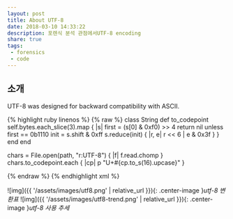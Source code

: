 ```yaml
---
layout: post
title: About UTF-8
date: 2018-03-10 14:33:22
description: 포렌식 분석 관점에서UTF-8 encoding
share: true
tags:
 - forensics
 - code
---
```


## 소개

UTF-8 was designed for backward compatibility with ASCII.

{% highlight ruby linenos %}
{% raw %}
class String
  def to_codepoint
    self.bytes.each_slice(3).map { |s|
      first = (s[0] & 0xf0) >> 4
      return nil unless first == 0b1110
      init  = s.shift & 0xff
      s.reduce(init) { |r, e| r << 6 | e & 0x3f }
    }
  end
end

chars = File.open(path, "r:UTF-8") { |f| f.read.chomp }
chars.to_codepoint.each { |cp|
  p "U+#{cp.to_s(16).upcase}"
}

{% endraw %}
{% endhighlight xml %}

![img]({{ '/assets/images/utf8.png' | relative_url }}){: .center-image }*utf-8 변환표*
![img]({{ '/assets/images/utf8-trend.png' | relative_url }}){: .center-image }*utf-8 사용 추세*

